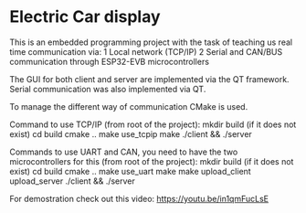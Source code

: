 # Electric Car display

This is an embedded programming project with the task of teaching us real time communication via:
1 Local network (TCP/IP)
2 Serial and CAN/BUS communication through ESP32-EVB microcontrollers

The GUI for both client and server are implemented via the QT framework. Serial communication was also implemented via QT.

To manage the different way of communication CMake is used.

Command to use TCP/IP (from root of the project):
mkdir build (if it does not exist)
cd build
cmake ..
make use_tcpip
make
./client && ./server

Commands to use UART and CAN, you need to have the two microcontrollers for this (from root of the project):
mkdir build (if it does not exist)
cd build
cmake ..
make use_uart
make
make upload_client upload_server
./client && ./server

For demostration check out this video:
<https://youtu.be/in1qmFucLsE>
